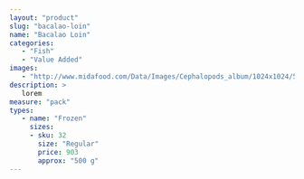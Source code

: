 ```yaml
---
layout: "product"
slug: "bacalao-loin"
name: "Bacalao Loin"
categories:
   - "Fish"
   - "Value Added"
images:
   - "http://www.midafood.com/Data/Images/Cephalopods_album/1024x1024/54acdb77e60ec196.jpg"
description: >
   lorem
measure: "pack"
types: 
   - name: "Frozen"
     sizes: 
     - sku: 32
       size: "Regular"
       price: 903
       approx: "500 g"
---
```

